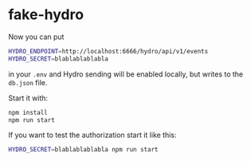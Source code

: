 # fake-hydro

Now you can put

```sh
HYDRO_ENDPOINT=http://localhost:6666/hydro/api/v1/events
HYDRO_SECRET=blablablablabla
```

in your `.env` and Hydro sending will be enabled locally, but writes
to the `db.json` file.

Start it with:

```sh
npm install
npm run start
```

If you want to test the authorization start it like this:

```sh
HYDRO_SECRET=blablablablabla npm run start
```
